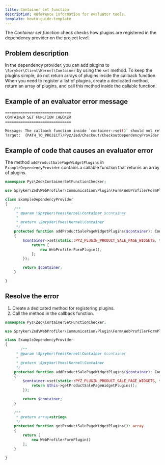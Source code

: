 ```yaml
---
title: Container set function
description: Reference information for evaluator tools.
template: howto-guide-template
---
```


The *Container set function* check checks how plugins are registered in the dependency provider on the project level.

## Problem description

In the dependency provider, you can add plugins to `\Spryker\Client\Kernel\Container` by using the `set` method. To keep the plugins simple, do not return arrays of plugins inside the callback function. When you need to register a list of plugins, create a dedicated method, return an array of plugins, and call this method inside the callable function.

## Example of an evaluator error message

```bash
==============================
CONTAINER SET FUNCTION CHECKER
==============================

Message: The callback function inside `container->set()` should not return an array directly but instead call another method. Please review your code and make the necessary changes.
Target:  {PATH_TO_PROJECT}/Pyz/Zed/Checkout/CheckoutDependencyProvider.php:{LINE_NUMBER}
```

## Example of code that causes an evaluator error

The method `addProductSalePageWidgetPlugins` in `ExampleDependencyProvider` contains a callable function that returns an array of plugins.

```php
namespace Pyz\Zed\ContainerSetFunctionChecker;

use Spryker\Zed\WebProfiler\Communication\Plugin\Form\WebProfilerFormPlugin;

class ExampleDependencyProvider
{
    /**
     * @param \Spryker\Yves\Kernel\Container $container
     *
     * @return \Spryker\Yves\Kernel\Container
     */
    protected function addProductSalePageWidgetPlugins($container): Container
    {
        $container->set(static::PYZ_PLUGIN_PRODUCT_SALE_PAGE_WIDGETS, function () {
            return [
                new WebProfilerFormPlugin(),
            ];
        });

        return $container;
    }

}
```

## Resolve the error

1. Create a dedicated method for registering plugins.
2. Call the method in the callback function.


```php
namespace Pyz\Zed\ContainerSetFunctionChecker;

use Spryker\Zed\WebProfiler\Communication\Plugin\Form\WebProfilerFormPlugin;

class ExampleDependencyProvider
{
       /**
     * @param \Spryker\Yves\Kernel\Container $container
     *
     * @return \Spryker\Yves\Kernel\Container
     */
    protected function addProductSalePageWidgetPlugins($container): Container
    {
        $container->set(static::PYZ_PLUGIN_PRODUCT_SALE_PAGE_WIDGETS, function () {
            return $this->getProductSalePageWidgetPlugins();
        });

        return $container;
    }

    /**
     * @return array<string>
     */
    protected function getProductSalePageWidgetPlugins(): array
    {
        return [
            new WebProfilerFormPlugin()
        ];
    }

}
```
